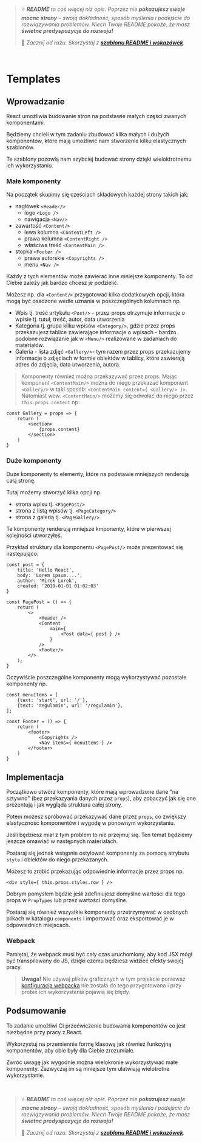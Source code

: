 > ⭐ ***README** to coś więcej niż opis. Poprzez nie **pokazujesz swoje mocne strony** – swoją dokładność, sposób myślenia i podejście do rozwiązywania problemów. Niech Twoje README pokaże, że masz **świetne predyspozycje do rozwoju!***
> 
> 🎁 *Zacznij od razu. Skorzystaj z **[szablonu README i wskazówek](https://github.com/devmentor-pl/readme-template)**.* 

&nbsp;


# Templates

## Wprowadzanie

React umożliwia budowanie stron na podstawie małych części zwanych komponentami.

Będziemy chcieli w tym zadaniu zbudować kilka małych i dużych komponentów, które mają umożliwić nam stworzenie kilku elastycznych szablonów.

Te szablony pozowlą nam szybciej budować strony dzięki wieloktrotnemu ich wykorzystaniu. 

### Małe komponenty

Na początek skupimy się cześciach składowych każdej strony takich jak:

* nagłówek `<Header/>`
    * logo `<Logo />`
    * nawigacja `<Nav/>`
* zawartość `<Content/>`
    * lewa kolumna `<ContentLeft />`
    * prawa kolumna `<ContentRight />`
    * właściwa treść `<ContentMain />`
* stopka `<Footer />`
    * prawa autorskie `<Copyrights />`
    * menu `<Nav />`

Każdy z tych elementów może zawierać inne mniejsze komponenty. To od Ciebie zależy jak bardzo chcesz je podzielić.

Możesz np. dla `<Content/>` przygotować kilka dodatkowych opcji, która mogą być osadzone wedle uznania w poszczególnych kolumnach np.

* Wpis tj. treść artykułu `<Post/>` - przez props otrzymuje informacje o wpisie tj. tutuł, treść, autor, data utworzenia
* Kategoria tj. grupa kilku wpisów `<Category/>`, gdzie przez props przekazujesz tablice zawierające informacje o wpisach - bardzo podobne rozwiązanie jak w `<Menu/>` realizowane w zadaniach do materiałów.
* Galeria - lista zdjęć  `<Gallery/>`- tym razem przez props przekazujemy informacje o zdjęciach w formie obiektów w tablicy, które zawierają adres do zdjęcia, data utworzenia, autora.

> Komponenty również można przekazywać przez props. Mając komponent `<ContentMain/>` można do niego przekazać komponent `<Gallery/>` w taki sposób: `<ContentMain content={ <Gallery/> }>`. Natomiast wew. `<ContentMain/>` możemy się odwołać do niego przez `this.props.content` np:

```
const Gallery = props => {
    return (
        <section>
            {props.content}
        </section>
    )
}
```

### Duże komponenty

Duże komponenty to elementy, które na podstawie mniejszych renderują całą stronę.

Tutaj możemy stworzyć kilka opcji np.

* strona wpisu tj. `<PagePost/>`
* strona z listą wpisów tj. `<PageCategory/>`
* strona z galerią tj. `<PageGallery/>`


Te komponenty renderują mniejsze kmponenty, które w pierwszej kolejności utworzyłeś.

Przykład struktury dla komponentu `<PagePost/>` może prezentować się następująco:

```
const post = {
    title: 'Hello React',
    body: 'Lorem ipsum....',
    author: 'Mirek Lorek',
    created: '2019-01-01 01:02:03'
}

const PagePost = () => {
    return (
        <>
            <Header />
            <Content
                main={ 
                    <Post data={ post } /> 
                }
            />
            <Footer/>
        </>
    );
}
```

Oczywiście poszczególne komponenty mogą wykorzystywać pozostałe komponenty np.

```
const menuItems = [
    {text: 'start', url: '/'},
    {text: 'regulamin', url: '/regulamin'},
];

const Footer = () => {
    return (
        <footer>
            <Copyrights />
            <Nav items={ menuItems } />
        </footer>
    )
}
```


## Implementacja

Początkowo utwórz komponenty, które mają wprowadzone dane "na sztywno" (bez przekazyania danych przez `props`), aby zobaczyć jak się one prezentują i jak wygląda struktura całej strony.

Potem możesz spróbować przekazywać dane przez `props`, co zwiększy elastyczność komponentów i wygodę w ponownym wykorzystaniu. 

Jeśli będziesz miał z tym problem to nie przejmuj się. Ten temat będziemy jeszcze omawiać w następnych materiałach.

Postaraj się jednak wstępnie ostylować komponenty za pomocą atrybutu `style` i obiektów do niego przekazanych.

Możesz to zrobić przekazując odpowiednie informacje przez props np. 

```
<div style={ this.props.styles.row } />
```

Dobrym pomysłem będzie jeśli zdefiniujesz domyślne wartości dla tego props w `PropTypes` lub przez wartości domyślne.

Postaraj się również wszystkie komponenty przetrzymywać w osobnych plikach w katalogu `components` i importować oraz eksportować je w odpowiednich miejscach.

### Webpack

Pamiętaj, że webpack musi być cały czas uruchomiony, aby kod JSX mógł być transpilowany do JS, dzięki czemu będziesz widzieć efekty swojej pracy.

> **Uwaga!** Nie używaj plików graficznych w tym projekcie ponieważ [konfiguracja webpacka](https://www.robinwieruch.de/webpack-images) nie została do tego przygotowana i przy probie ich wykorzystania pojawią się błędy.

## Podsumowanie

To zadanie umożliwi Ci przećwiczenie budowania komponentów co jest niezbędne przy pracy z React. 

Wykorzystuj na przemiennie formę klasową jak również funkcyjną komponentów, aby obie były dla Ciebie zrozumiałe.

Zwróć uwagę jak wygodnie można wielokronie wykorzystywać małe komponenty. Zazwyczaj im są mniejsze tym ułatwiają wielotrotne wykorzystanie.



&nbsp;

> ⭐ ***README** to coś więcej niż opis. Poprzez nie **pokazujesz swoje mocne strony** – swoją dokładność, sposób myślenia i podejście do rozwiązywania problemów. Niech Twoje README pokaże, że masz **świetne predyspozycje do rozwoju!***
> 
> 🎁 *Zacznij od razu. Skorzystaj z **[szablonu README i wskazówek](https://github.com/devmentor-pl/readme-template)**.* 
